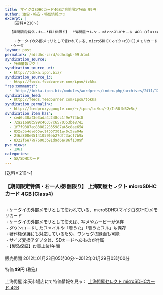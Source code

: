 ```yaml
---
title: マイクロSDHCカード4GBが期間限定特価 99円！
author: 激安・格安・特価情報ツウ
excerpt: |
  	[送料￥210～]
  
  【期間限定特価・お一人様1個限り】 上海問屋セレクト microSDHCカード 4GB (Class4)
  	
  	・ケータイの外部メモリとして使われている、microSDHC(マイクロSDHC)メモリカード
  ・ケータ
layout: post
permalink: /sdsdhc-card/sdhc4gb-99.html
syndication_source:
  - 特価情報ツウ！
syndication_source_uri:
  - http://tokka.ipon.biz/
syndication_source_id:
  - http://feeds.feedburner.com/ipon/tokka
"rss:comments":
  - 'http://tokka.ipon.biz/modules/wordpress/index.php/archives/2011/12/21/sdhc4gb-99/#comments'
syndication_feed:
  - http://feeds.feedburner.com/ipon/tokka
syndication_permalink:
  - http://feedproxy.google.com/~r/ipon/tokka/~3/IaR8fN32e5c/
syndication_item_hash:
  - ced6c38a43e3ada4c248cc1f9e774bc0
  - 72a216a0b599c46367c6570353be87e1
  - 1f7f9387ac838822835987a65c8ae654
  - 832a3b4dad05ac9f067381ac8c5aa04a
  - 246a808e05141059feb27df73acf7b9a
  - 8322f6e77976003b91d9d6ac86f1309f
pvc_views:
  - 1061
categories:
  - SD/SDHCカード
---
```

[送料￥210～]

### 【期間限定特価・お一人様1個限り】 上海問屋セレクト microSDHCカード 4GB (Class4)

<div class="img-bg2 img_L">
  <a href="http://hb.afl.rakuten.co.jp/hgc/032ab3e9.5b793415.039e5bec.4fa1c071/?pc=http://item.rakuten.co.jp/donya/87447-ss/?scid=af_ich_link_img&#038;m=http://m.rakuten.co.jp/donya/i/10464992/" ><img src="http://hbb.afl.rakuten.co.jp/hgb/?pc=http%3a%2f%2fthumbnail.image.rakuten.co.jp%2f%400_mall%2fdonya%2fcabinet%2fflashitem3%2f87447s-1.jpg%3f_ex%3d128x128&#038;m=http%3a%2f%2fthumbnail.image.rakuten.co.jp%2f%400_mall%2fdonya%2fcabinet%2fflashitem3%2f87447s-1.jpg" border="0" title="" alt="" /></a>
</div>

<!--more-->

・ケータイの外部メモリとして使われている、microSDHC(マイクロSDHC)メモリカード  
・ケータイの外部メモリとして使えば、写メやムービーが保存  
・ダウンロードしたファイルや「着うた」「着うたフル」も保存  
・著作権保護にも対応しているため、ワンセグの録画も可能  
・サイズ変換アダプタは、SDカードへのものが付属  
・【製品保証】お買上後1年間  
　  
販売期間 2012年01月28日05時00分～2012年01月29日05時00分  
<br clear="all" />特価 <span class="tokka-price"><strong>99</strong></span>円 (税込)  
　　  
上海問屋 楽天市場店にて特価情報を見る： [<span class="fs150p">上海問屋セレクト microSDHCカード 4GB</span>][1] 

<img src="http://feeds.feedburner.com/~r/ipon/tokka/~4/IaR8fN32e5c" height="1" width="1" title="" alt="" />

 [1]: http://hb.afl.rakuten.co.jp/hgc/032ab3e9.5b793415.039e5bec.4fa1c071/?pc=http://item.rakuten.co.jp/donya/87447-ss/?scid=af_ich_link_img&#038;m=http://m.rakuten.co.jp/donya/i/10464992/
